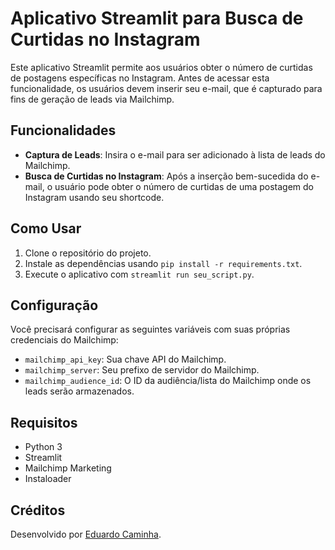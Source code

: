 # Aplicativo Streamlit para Busca de Curtidas no Instagram

Este aplicativo Streamlit permite aos usuários obter o número de curtidas de postagens específicas no Instagram. Antes de acessar esta funcionalidade, os usuários devem inserir seu e-mail, que é capturado para fins de geração de leads via Mailchimp.

## Funcionalidades

- **Captura de Leads**: Insira o e-mail para ser adicionado à lista de leads do Mailchimp.
- **Busca de Curtidas no Instagram**: Após a inserção bem-sucedida do e-mail, o usuário pode obter o número de curtidas de uma postagem do Instagram usando seu shortcode.

## Como Usar

1. Clone o repositório do projeto.
2. Instale as dependências usando `pip install -r requirements.txt`.
3. Execute o aplicativo com `streamlit run seu_script.py`.

## Configuração

Você precisará configurar as seguintes variáveis com suas próprias credenciais do Mailchimp:

- `mailchimp_api_key`: Sua chave API do Mailchimp.
- `mailchimp_server`: Seu prefixo de servidor do Mailchimp.
- `mailchimp_audience_id`: O ID da audiência/lista do Mailchimp onde os leads serão armazenados.

## Requisitos

- Python 3
- Streamlit
- Mailchimp Marketing
- Instaloader

## Créditos

Desenvolvido por [Eduardo Caminha](caminhae@gmail.com).